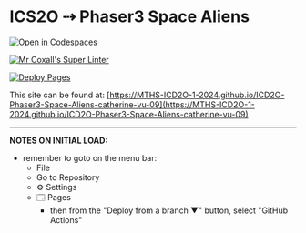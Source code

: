 # ICS2O ⇢ Phaser3 Space Aliens

[![Open in Codespaces](https://classroom.github.com/assets/launch-codespace-2972f46106e565e64193e422d61a12cf1da4916b45550586e14ef0a7c637dd04.svg)](https://classroom.github.com/open-in-codespaces?assignment_repo_id=19099223)

[![Mr Coxall's Super Linter](https://github.com/MTHS-ICD2O-1-2024/ICD2O-Phaser3-Space-Aliens-catherine-vu-09/workflows/Mr%20Coxall's%20Super%20Linter/badge.svg)](https://github.com/MTHS-ICD2O-1-2024/ICD2O-Phaser3-Space-Aliens-catherine-vu-09/actions)

[![Deploy Pages](https://github.com/MTHS-ICD2O-1-2024/ICD2O-Phaser3-Space-Aliens-catherine-vu-09/workflows/Deploy%20Pages/badge.svg)](https://github.com/MTHS-ICD2O-1-2024/ICD2O-Phaser3-Space-Aliens-catherine-vu-09/actions)

This site can be found at: [https://MTHS-ICD2O-1-2024.github.io/ICD2O-Phaser3-Space-Aliens-catherine-vu-09](https://MTHS-ICD2O-1-2024.github.io/ICD2O-Phaser3-Space-Aliens-catherine-vu-09)

---

**NOTES ON INITIAL LOAD:**
- remember to goto on the menu bar:
  - File
  - Go to Repository
  - ⚙ Settings
  - 🗔 Pages
    - then from the "Deploy from a branch ▼" button, select "GitHub Actions"
